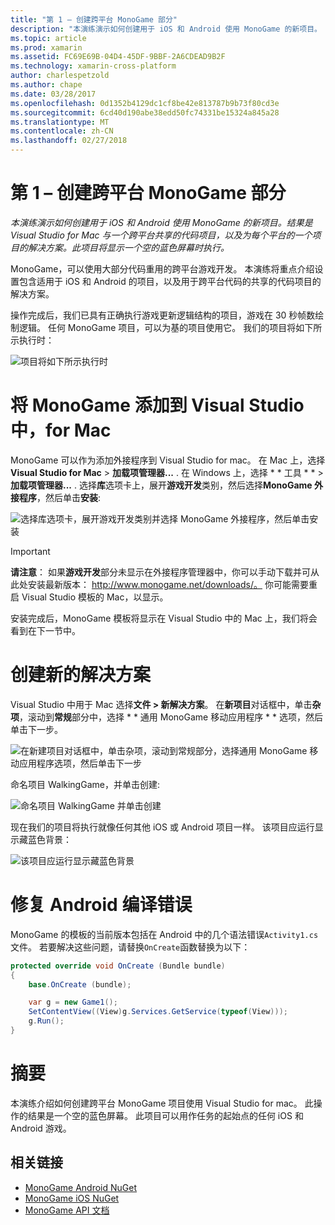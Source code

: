 ```yaml
---
title: "第 1 – 创建跨平台 MonoGame 部分"
description: "本演练演示如何创建用于 iOS 和 Android 使用 MonoGame 的新项目。 结果是 Visual Studio for Mac 与一个跨平台共享的代码项目，以及为每个平台的一个项目的解决方案。 此项目将显示一个空的蓝色屏幕时执行。"
ms.topic: article
ms.prod: xamarin
ms.assetid: FC69E69B-04D4-45DF-9BBF-2A6CDEAD9B2F
ms.technology: xamarin-cross-platform
author: charlespetzold
ms.author: chape
ms.date: 03/28/2017
ms.openlocfilehash: 0d1352b4129dc1cf8be42e813787b9b73f80cd3e
ms.sourcegitcommit: 6cd40d190abe38edd50fc74331be15324a845a28
ms.translationtype: MT
ms.contentlocale: zh-CN
ms.lasthandoff: 02/27/2018
---
```

# <a name="part-1--creating-a-cross-platform-monogame"></a>第 1 – 创建跨平台 MonoGame 部分

_本演练演示如何创建用于 iOS 和 Android 使用 MonoGame 的新项目。结果是 Visual Studio for Mac 与一个跨平台共享的代码项目，以及为每个平台的一个项目的解决方案。此项目将显示一个空的蓝色屏幕时执行。_

MonoGame，可以使用大部分代码重用的跨平台游戏开发。 本演练将重点介绍设置包含适用于 iOS 和 Android 的项目，以及用于跨平台代码的共享的代码项目的解决方案。

操作完成后，我们已具有正确执行游戏更新逻辑结构的项目，游戏在 30 秒帧数绘制逻辑。 任何 MonoGame 项目，可以为基的项目使用它。 我们的项目将如下所示执行时：

![](part1-images/image1.png "项目将如下所示执行时")


# <a name="adding-monogame-to-visual-studio-for-mac"></a>将 MonoGame 添加到 Visual Studio 中，for Mac

MonoGame 可以作为添加外接程序到 Visual Studio for mac。 在 Mac 上，选择**Visual Studio for Mac** > **加载项管理器...** . 在 Windows 上，选择 * * 工具 * * >**加载项管理器...** . 选择**库**选项卡上，展开**游戏开发**类别，然后选择**MonoGame 外接程序**，然后单击**安装**:

![](part1-images/image2.png "选择库选项卡，展开游戏开发类别并选择 MonoGame 外接程序，然后单击安装")

> [!IMPORTANT]
> **请注意**： 如果**游戏开发**部分未显示在外接程序管理器中，你可以手动下载并可从此处安装最新版本： http://www.monogame.net/downloads/。 你可能需要重启 Visual Studio 模板的 Mac，以显示。



安装完成后，MonoGame 模板将显示在 Visual Studio 中的 Mac 上，我们将会看到在下一节中。


# <a name="creating-a-new-solution"></a>创建新的解决方案

Visual Studio 中用于 Mac 选择**文件 > 新解决方案**。 在**新项目**对话框中，单击**杂项**，滚动到**常规**部分中，选择 * * 通用 MonoGame 移动应用程序 * * 选项，然后单击下一步。

![](part1-images/image3.png "在新建项目对话框中，单击杂项，滚动到常规部分，选择通用 MonoGame 移动应用程序选项，然后单击下一步")

命名项目 WalkingGame，并单击创建:

![](part1-images/image4.png "命名项目 WalkingGame 并单击创建")

现在我们的项目将执行就像任何其他 iOS 或 Android 项目一样。 该项目应运行显示藏蓝色背景：

![](part1-images/image5.png "该项目应运行显示藏蓝色背景")


# <a name="fixing-android-compile-errors"></a>修复 Android 编译错误

MonoGame 的模板的当前版本包括在 Android 中的几个语法错误`Activity1.cs`文件。 若要解决这些问题，请替换`OnCreate`函数替换为以下：


```csharp
protected override void OnCreate (Bundle bundle)
{
    base.OnCreate (bundle);

    var g = new Game1();
    SetContentView((View)g.Services.GetService(typeof(View)));
    g.Run();
}
```


# <a name="summary"></a>摘要

本演练介绍如何创建跨平台 MonoGame 项目使用 Visual Studio for mac。 此操作的结果是一个空的蓝色屏幕。 此项目可以用作任务的起始点的任何 iOS 和 Android 游戏。

## <a name="related-links"></a>相关链接

- [MonoGame Android NuGet](https://www.nuget.org/packages/MonoGame.Framework.Android/)
- [MonoGame iOS NuGet](https://www.nuget.org/packages/MonoGame.Framework.iOS/)
- [MonoGame API 文档](http://www.monogame.net/documentation/?page=main)
